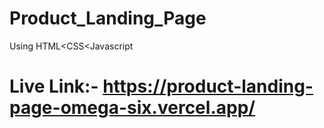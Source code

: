 # Product_Landing_Page
 Using HTML<CSS<Javascript

 # Live Link:- https://product-landing-page-omega-six.vercel.app/
